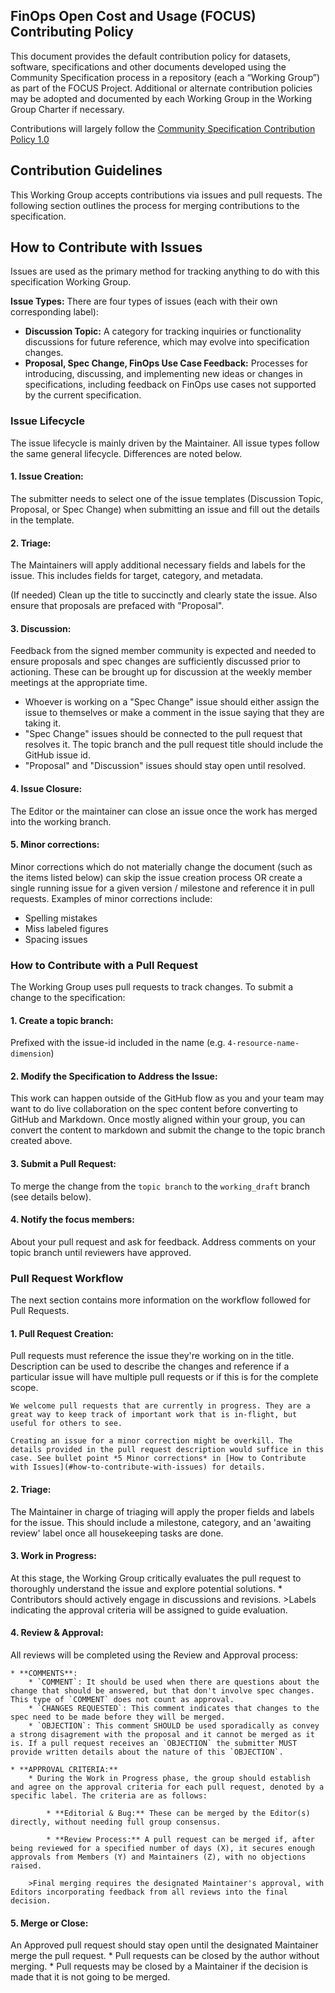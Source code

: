 FinOps Open Cost and Usage (FOCUS) Contributing Policy
-------------------------------------------------------

This document provides the default contribution policy for datasets, software, specifications and other documents developed using the Community Specification process in a repository (each a “Working Group”) as part of the FOCUS Project. Additional or alternate contribution policies may be adopted and documented by each Working Group in the Working Group Charter if necessary.

Contributions will largely follow the [Community Specification Contribution Policy 1.0](https://github.com/CommunitySpecification/Community_Specification/blob/main/6._Contributing.md)

## Contribution Guidelines

This Working Group accepts contributions via issues and  pull requests. The following section outlines the process for merging contributions to the specification.

## How to Contribute with Issues 
Issues are used as the primary method for tracking anything to do with this specification Working Group.

**Issue Types:**  There are four types of issues (each with their own corresponding label):
* **Discussion Topic:** A category for tracking inquiries or functionality discussions for future reference, which may evolve into specification changes.
* **Proposal, Spec Change, FinOps Use Case Feedback:** Processes for introducing, discussing, and implementing new ideas or changes in specifications, including feedback on FinOps use cases not supported by the current specification.

### Issue Lifecycle

The issue lifecycle is mainly driven by the Maintainer. All issue types follow the same general lifecycle. Differences are noted below.

#### **1. Issue Creation:**
The submitter needs to select one of the issue templates (Discussion Topic, Proposal, or Spec Change) when submitting an issue and fill out the details in the template.

#### **2. Triage:**
The Maintainers will apply additional necessary fields and labels for the issue. This includes fields for target, category, and metadata.

(If needed) Clean up the title to succinctly and clearly state the issue. Also ensure that proposals are prefaced with "Proposal".

#### **3. Discussion:**
Feedback from the signed member community is expected and needed to ensure proposals and spec changes are sufficiently discussed prior to actioning. These can be brought up for discussion at the weekly member meetings at the appropriate time.

   * Whoever is working on a "Spec Change" issue should either assign the issue to themselves or make a comment in the issue saying that they are taking it.
   * "Spec Change" issues should be connected to the pull request that resolves it. The topic branch and the pull request title should include the GitHub issue id.
   * "Proposal" and "Discussion" issues should stay open until resolved.

#### **4.	Issue Closure:**
The Editor or the maintainer can close an issue once the work has merged into the working branch.

#### **5. Minor corrections:**
Minor corrections which do not materially change the document (such as the items listed below) can skip the issue creation process OR create a single running issue for a given version / milestone and reference it in pull requests.
Examples of minor corrections include:
  * Spelling mistakes
  * Miss labeled figures
  * Spacing issues

### How to Contribute with a Pull Request
The Working Group uses pull requests to track changes. To submit a change to the specification:

#### **1. Create a topic branch:** 
Prefixed with the issue-id included in the name (e.g. `4-resource-name-dimension`)

#### **2. Modify the Specification to Address the Issue:** 
This work can happen outside of the GitHub flow as you and your team may want to do live collaboration on the spec content before converting to GitHub and Markdown. Once mostly aligned within your group, you can convert the content to markdown and submit the change to the topic branch created above.

#### **3. Submit a Pull Request:** 
To merge the change from the `topic branch` to the `working_draft` branch (see details below).

#### **4. Notify the focus members:** 
About your pull request and ask for feedback. Address comments on your topic branch until reviewers have approved.

### Pull Request Workflow

The next section contains more information on the workflow followed for Pull Requests.

#### **1. Pull Request Creation:** 
Pull requests must reference the issue they're working on in the title. Description can be used to describe the changes and reference if a particular issue will have multiple pull requests or if this is for the complete scope.

    We welcome pull requests that are currently in progress. They are a great way to keep track of important work that is in-flight, but useful for others to see. 

    Creating an issue for a minor correction might be overkill. The details provided in the pull request description would suffice in this case. See bullet point *5 Minor corrections* in [How to Contribute with Issues](#how-to-contribute-with-issues) for details.

#### **2.	Triage:** 
The Maintainer in charge of triaging will apply the proper fields and labels for the issue. This should include a milestone, category, and an 'awaiting review' label once all housekeeping tasks are done.

#### **3. Work in Progress:** 
At this stage, the Working Group critically evaluates the pull request to thoroughly understand the issue and explore potential solutions.
    * Contributors should actively engage in discussions and revisions. 
    >Labels indicating the approval criteria will be assigned to guide evaluation.

#### **4.	Review & Approval:** 
All reviews will be completed using the Review and Approval process:

    * **COMMENTS**: 
        * `COMMENT`: It should be used when there are questions about the change that should be answered, but that don't involve spec changes. This type of `COMMENT` does not count as approval.
        * `CHANGES REQUESTED`: This comment indicates that changes to the spec need to be made before they will be merged.
        * `OBJECTION`: This comment SHOULD be used sporadically as convey a strong disagrement with the proposal and it cannot be merged as it is. If a pull request receives an `OBJECTION` the submitter MUST provide written details about the nature of this `OBJECTION`.

    * **APPROVAL CRITERIA:**
        * During the Work in Progress phase, the group should establish and agree on the approval criteria for each pull request, denoted by a specific label. The criteria are as follows:

            * **Editorial & Bug:** These can be merged by the Editor(s) directly, without needing full group consensus.

            * **Review Process:** A pull request can be merged if, after being reviewed for a specified number of days (X), it secures enough approvals from Members (Y) and Maintainers (Z), with no objections raised.

        >Final merging requires the designated Maintainer's approval, with Editors incorporating feedback from all reviews into the final decision.


#### **5.	Merge or Close:** 
An Approved pull request should stay open until the designated  Maintainer merge the pull request.
    * Pull requests can be closed by the author without merging.
    * Pull requests may be closed by a Maintainer if the decision is made that it is not going to be merged.
